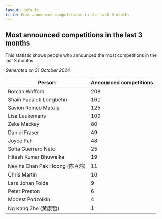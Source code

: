 ```yaml
---
layout: default
title: Most announced competitions in the last 3 months
---
```

## Most announced competitions in the last 3 months
This statistic shows people who announced the most competitions in the last 3 months.

*Generated on 31 October 2024*

| Person | Announced competitions |
| --- | --- |
| Roman Wofford | 208 |
| Shain Papalotl Longbehn | 161 |
| Savion Romeo Matula | 125 |
| Lisa Leukemans | 109 |
| Zeke Mackay | 80 |
| Daniel Fraser | 49 |
| Joyce Peh | 48 |
| Sofía Guerrero Neto | 25 |
| Hitesh Kumar Bhuwalka | 19 |
| Nevins Chan Pak Hoong (陈百鸿) | 11 |
| Chris Martin | 10 |
| Lars Johan Folde | 9 |
| Peter Preston | 6 |
| Modest Podzolkin | 4 |
| Ng Kang Zhe (黄康哲) | 1 |
